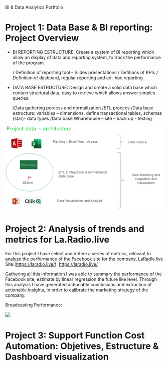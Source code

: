 BI &amp; Data Analytics Portfolio

# Project 1: Data Base & BI reporting: Project Overview 
* BI REPORTING ESTRUCTURE: Create a system of BI reporting which allow an display of data and reporting system, to track the performance of the program. 

   / Definition of reporting tool – Slides presentations
/ Defitions of KPIs
/ Definition of dasboard, regular reporting and ad- hoc reporting

* DATA BASE ESTRUCTURE: Design and create a solid data base which contain structural data, easy to retrieve which allows answer simples queries.

   /Data gathering porcess and normalization
/ETL procces 
/Data base estructure: variables – dimensions, define transactional tables, schemas (star)- data types
/Data base Wharehouse – site – back up - testing

![](https://github.com/gastonlucca/Gaston-Portfolio/blob/master/BI%20MECON%20porject.PNG)

# Project 2:  Analysis of trends and metrics for La.Radio.live
For this project I have select and define a series of metrics, relevant to analyze the performance of the Facebook site for the company, LaRadio.live Site:(https://laradio.live/): https://laradio.live/

Gathering all this information I was able to summary the performance of the Facebook site, estimate by linear regression the future like level. Through this analysis I have generated actionable conclusions and extraction of actionable insights, in order to calibrate the marketing strategy of the company. 

Broadcasting Performance:

![](https://github.com/gastonlucca/Gaston-Portfolio/commit/f2123827dc5fe9ed24d2e5e3d1ca7d5cc2eabf84)

# Project 3: Support Function Cost Automation: Objetives, Estructure & Dashboard visualization



